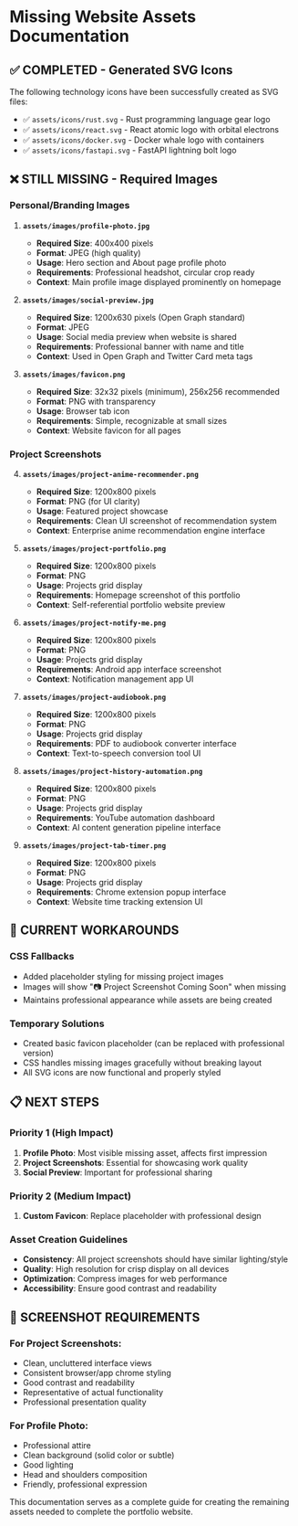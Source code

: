 # Missing Website Assets Documentation

## ✅ **COMPLETED** - Generated SVG Icons

The following technology icons have been successfully created as SVG files:

- ✅ `assets/icons/rust.svg` - Rust programming language gear logo
- ✅ `assets/icons/react.svg` - React atomic logo with orbital electrons
- ✅ `assets/icons/docker.svg` - Docker whale logo with containers
- ✅ `assets/icons/fastapi.svg` - FastAPI lightning bolt logo

## ❌ **STILL MISSING** - Required Images

### Personal/Branding Images

1. **`assets/images/profile-photo.jpg`**
   - **Required Size**: 400x400 pixels
   - **Format**: JPEG (high quality)
   - **Usage**: Hero section and About page profile photo
   - **Requirements**: Professional headshot, circular crop ready
   - **Context**: Main profile image displayed prominently on homepage

2. **`assets/images/social-preview.jpg`**
   - **Required Size**: 1200x630 pixels (Open Graph standard)
   - **Format**: JPEG
   - **Usage**: Social media preview when website is shared
   - **Requirements**: Professional banner with name and title
   - **Context**: Used in Open Graph and Twitter Card meta tags

3. **`assets/images/favicon.png`**
   - **Required Size**: 32x32 pixels (minimum), 256x256 recommended
   - **Format**: PNG with transparency
   - **Usage**: Browser tab icon
   - **Requirements**: Simple, recognizable at small sizes
   - **Context**: Website favicon for all pages

### Project Screenshots

4. **`assets/images/project-anime-recommender.png`**
   - **Required Size**: 1200x800 pixels
   - **Format**: PNG (for UI clarity)
   - **Usage**: Featured project showcase
   - **Requirements**: Clean UI screenshot of recommendation system
   - **Context**: Enterprise anime recommendation engine interface

5. **`assets/images/project-portfolio.png`**
   - **Required Size**: 1200x800 pixels
   - **Format**: PNG
   - **Usage**: Projects grid display
   - **Requirements**: Homepage screenshot of this portfolio
   - **Context**: Self-referential portfolio website preview

6. **`assets/images/project-notify-me.png`**
   - **Required Size**: 1200x800 pixels
   - **Format**: PNG
   - **Usage**: Projects grid display
   - **Requirements**: Android app interface screenshot
   - **Context**: Notification management app UI

7. **`assets/images/project-audiobook.png`**
   - **Required Size**: 1200x800 pixels
   - **Format**: PNG
   - **Usage**: Projects grid display
   - **Requirements**: PDF to audiobook converter interface
   - **Context**: Text-to-speech conversion tool UI

8. **`assets/images/project-history-automation.png`**
   - **Required Size**: 1200x800 pixels
   - **Format**: PNG
   - **Usage**: Projects grid display
   - **Requirements**: YouTube automation dashboard
   - **Context**: AI content generation pipeline interface

9. **`assets/images/project-tab-timer.png`**
   - **Required Size**: 1200x800 pixels
   - **Format**: PNG
   - **Usage**: Projects grid display
   - **Requirements**: Chrome extension popup interface
   - **Context**: Website time tracking extension UI

## 🔧 **CURRENT WORKAROUNDS**

### CSS Fallbacks
- Added placeholder styling for missing project images
- Images will show "📷 Project Screenshot Coming Soon" when missing
- Maintains professional appearance while assets are being created

### Temporary Solutions
- Created basic favicon placeholder (can be replaced with professional version)
- CSS handles missing images gracefully without breaking layout
- All SVG icons are now functional and properly styled

## 📋 **NEXT STEPS**

### Priority 1 (High Impact)
1. **Profile Photo**: Most visible missing asset, affects first impression
2. **Project Screenshots**: Essential for showcasing work quality
3. **Social Preview**: Important for professional sharing

### Priority 2 (Medium Impact)
1. **Custom Favicon**: Replace placeholder with professional design

### Asset Creation Guidelines
- **Consistency**: All project screenshots should have similar lighting/style
- **Quality**: High resolution for crisp display on all devices
- **Optimization**: Compress images for web performance
- **Accessibility**: Ensure good contrast and readability

## 📸 **SCREENSHOT REQUIREMENTS**

### For Project Screenshots:
- Clean, uncluttered interface views
- Consistent browser/app chrome styling
- Good contrast and readability
- Representative of actual functionality
- Professional presentation quality

### For Profile Photo:
- Professional attire
- Clean background (solid color or subtle)
- Good lighting
- Head and shoulders composition
- Friendly, professional expression

This documentation serves as a complete guide for creating the remaining assets needed to complete the portfolio website.